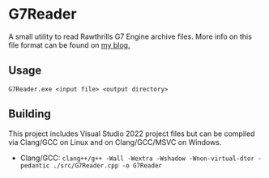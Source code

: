 # G7Reader
A small utility to read Rawthrills G7 Engine archive files. More info on this file format can be found on [my blog.](https://surasia.github.io/g7-reverse)

## Usage
`G7Reader.exe <input file> <output directory>`

## Building
This project includes Visual Studio 2022 project files but can be compiled via Clang/GCC on Linux and on Clang/GCC/MSVC on Windows.
- Clang/GCC: `clang++/g++ -Wall -Wextra -Wshadow -Wnon-virtual-dtor -pedantic ./src/G7Reader.cpp -o G7Reader`
